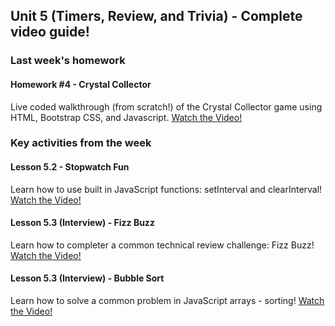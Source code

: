 ## Unit 5 (Timers, Review, and Trivia) - Complete video guide!

### Last week's homework

#### Homework #4 - Crystal Collector
Live coded walkthrough (from scratch!) of the Crystal Collector game using HTML, Bootstrap CSS, and Javascript.
[Watch the Video!](https://youtu.be/ki36iUBbCDY)

### Key activities from the week

#### Lesson 5.2 - Stopwatch Fun
Learn how to use built in JavaScript functions: setInterval and clearInterval!
[Watch the Video!](https://www.youtube.com/watch?v=EGhF4iJSnl0)

#### Lesson 5.3 (Interview) - Fizz Buzz
Learn how to completer a common technical review challenge: Fizz Buzz!
[Watch the Video!](https://www.youtube.com/watch?v=oTart7fFefI)

#### Lesson 5.3 (Interview) - Bubble Sort
Learn how to solve a common problem in JavaScript arrays - sorting!
[Watch the Video!](https://www.youtube.com/watch?v=t-qAWbYMiUs)